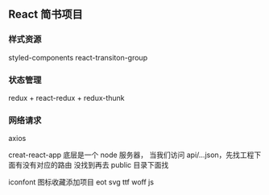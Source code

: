 ## React 简书项目

### 样式资源

styled-components
react-transiton-group

### 状态管理

redux + react-redux + redux-thunk

### 网络请求

axios

creat-react-app 底层是一个 node 服务器，
当我们访问 api/...json，先找工程下面有没有对应的路由
没找到再去 public 目录下面找

iconfont 图标收藏添加项目
eot svg ttf woff js

